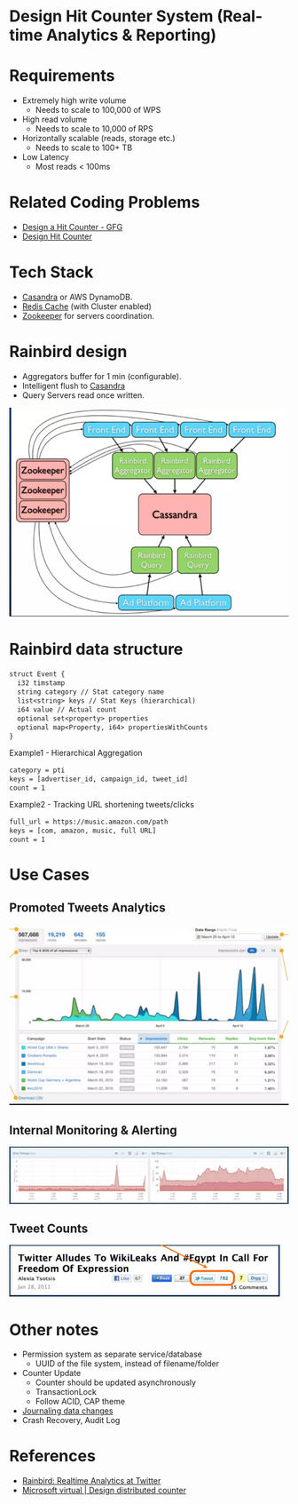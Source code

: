 
# Design Hit Counter System (Real-time Analytics & Reporting)

# Requirements
- Extremely high write volume
  - Needs to scale to 100,000 of WPS
- High read volume
  - Needs to scale to 10,000 of RPS
- Horizontally scalable (reads, storage etc.)
  - Needs to scale to 100+ TB
- Low Latency
  - Most reads < 100ms

# Related Coding Problems
- [Design a Hit Counter - GFG](https://www.geeksforgeeks.org/design-a-hit-counter/?ref=lbp)
- [Design Hit Counter](https://leetcode.com/problems/design-hit-counter/)

# Tech Stack
- [Casandra](../../1_HLDDesignComponents/3_DatabaseComponents/NoSQL-Databases/ApacheCasandra.md) or AWS DynamoDB.
- [Redis Cache](../../1_HLDDesignComponents/3_DatabaseComponents/In-Memory-Cache/Redis/Readme.md) (with Cluster enabled)
- [Zookeeper](../../1_HLDDesignComponents/6_DevOps/ApacheZookeeper.md) for servers coordination.

# Rainbird design
- Aggregators buffer for 1 min (configurable).
- Intelligent flush to [Casandra](../../1_HLDDesignComponents/3_DatabaseComponents/NoSQL-Databases/ApacheCasandra.md)
- Query Servers read once written.

![img.png](assets/hit_count_hld_design.png)

# Rainbird data structure

````
struct Event {
  i32 timstamp
  string category // Stat category name
  list<string> keys // Stat Keys (hierarchical)
  i64 value // Actual count
  optional set<property> properties
  optional map<Property, i64> propertiesWithCounts
}
````

Example1 - Hierarchical Aggregation
````
category = pti
keys = [advertiser_id, campaign_id, tweet_id]
count = 1
````

Example2 - Tracking URL shortening tweets/clicks
````
full_url = https://music.amazon.com/path
keys = [com, amazon, music, full URL]
count = 1
````

# Use Cases

## Promoted Tweets Analytics

![img.png](assets/uc_promoted_tweets_analytics.png)

## Internal Monitoring & Alerting

![img.png](assets/uc_internal_monitoring_alerting.png)

## Tweet Counts

![img.png](assets/uc_tweet_counts.png)

# Other notes
- Permission system as separate service/database
  - UUID of the file system, instead of filename/folder
- Counter Update
  - Counter should be updated asynchronously
  - TransactionLock
  - Follow ACID, CAP theme
- [Journaling data changes](https://en.wikipedia.org/wiki/Journaling_file_system)
- Crash Recovery, Audit Log

# References
- [Rainbird: Realtime Analytics at Twitter](https://www.slideshare.net/kevinweil/rainbird-realtime-analytics-at-twitter-strata-2011)
- [Microsoft virtual | Design distributed counter](https://leetcode.com/discuss/interview-question/system-design/685310/Microsoft-virtual-or-Design-distributed-counter)